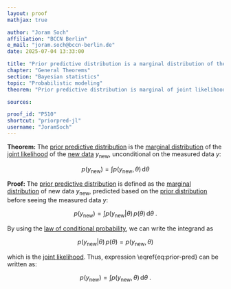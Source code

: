 ```yaml
---
layout: proof
mathjax: true

author: "Joram Soch"
affiliation: "BCCN Berlin"
e_mail: "joram.soch@bccn-berlin.de"
date: 2025-07-04 13:33:00

title: "Prior predictive distribution is a marginal distribution of the joint likelihood"
chapter: "General Theorems"
section: "Bayesian statistics"
topic: "Probabilistic modeling"
theorem: "Prior predictive distribution is marginal of joint likelihood"

sources:

proof_id: "P510"
shortcut: "priorpred-jl"
username: "JoramSoch"
---
```



**Theorem:** The [prior predictive distribution](/D/prior-pred) is the [marginal distribution](/D/dist-marg) of the [joint likelihood](/D/ml) of the [new data](/D/data) $y_{\mathrm{new}}$, unconditional on the measured data $y$:

$$ \label{eq:priorpred-jl}
p(y_{\mathrm{new}}) = \int p(y_{\mathrm{new}}, \theta) \, \mathrm{d}\theta
$$


**Proof:** The [prior predictive distribution](/D/post-pred) is defined as the [marginal distribution](/D/dist-marg) of new data $y_{\mathrm{new}}$, predicted based on the [prior distribution](/D/prior) before seeing the measured data $y$:

$$ \label{eq:prior-pred}
p(y_{\mathrm{new}}) = \int p(y_{\mathrm{new}} \vert \theta) \, p(\theta) \, \mathrm{d}\theta \; .
$$

By using the [law of conditional probability](/D/prob-cond), we can write the integrand as

$$ \label{eq:jl-post}
p(y_{\text{new}} \vert \theta) \, p(\theta) = p(y_{\text{new}}, \theta)
$$

which is the [joint likelihood](/D/jl). Thus, expression \eqref{eq:prior-pred} can be written as:

$$ \label{eq:priorpred-jl-qed}
p(y_{\mathrm{new}}) = \int p(y_{\text{new}}, \theta) \, \mathrm{d}\theta \; .
$$